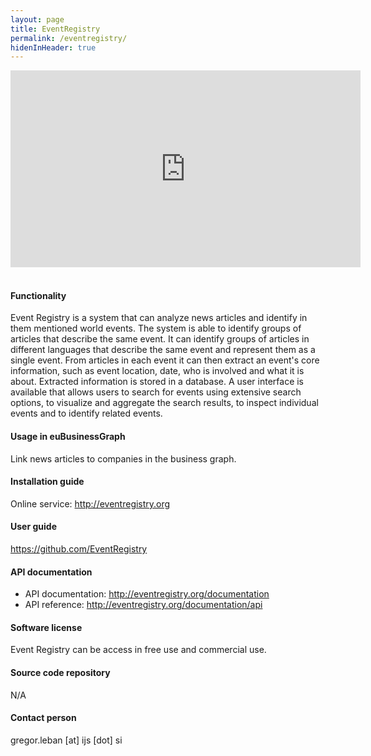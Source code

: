 ```yaml
---
layout: page
title: EventRegistry
permalink: /eventregistry/
hidenInHeader: true
---
```


<div class="screenshot"><iframe width="560" height="315" src="https://www.youtube.com/embed/ZEWuFortd58" frameborder="0" allow="encrypted-media" allowfullscreen></iframe></div>
<br>

#### Functionality
Event Registry  is a system that can analyze news articles and identify in them mentioned world events. The system is able to identify groups of articles that describe the same event. It can identify groups of articles in different languages that describe the same event and represent them as a single event. From articles in each event it can then extract an event's core information, such as event location, date, who is involved and what it is about. Extracted information is stored in a database. A user interface is available that allows users to search for events using extensive search options, to visualize and aggregate the search results, to inspect individual events and to identify related events.

#### Usage in euBusinessGraph
Link news articles to companies in the business graph.

#### Installation guide
Online service: <a href="http://eventregistry.org">http://eventregistry.org</a>

#### User guide
<a href="https://github.com/EventRegistry">https://github.com/EventRegistry</a>

#### API documentation
* API documentation: <a href="http://eventregistry.org/documentation">http://eventregistry.org/documentation</a>
* API reference: <a href="http://eventregistry.org/documentation/api">http://eventregistry.org/documentation/api</a>

#### Software license
Event Registry can be access in free use and commercial use. 

#### Source code repository
N/A

#### Contact person
gregor.leban [at] ijs [dot] si

